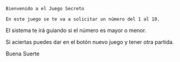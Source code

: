 ``Bienvenido a el Juego Secreto``

``En este juego se te va a solicitar un número del 1 al 10.``

El sistema te irá guiando si el número es mayor o menor.

Si aciertas puedes dar en el botón nuevo juego y tener otra partida. 

Buena Suerte 

